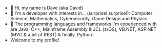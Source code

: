 - 👋 Hi, my name is Dave (aka David)
- 👀 I'm a developer with interests in... (surprise! surprise!): Computer Science, Mathematics, Cybersecurity, Game Design and Physics.
- 🌱 The programming languages and frameworks I'm experienced with are Java, C++, Mainframe Assembly & JCL (z/OS), VB.NET, ASP.NET (MVC & a bit of REST) & finally, Python. 
- Welcome to my profile!
<!---
dave0196/dave0196 is a ✨ special ✨ repository because its `README.md` (this file) appears on your GitHub profile.
You can click the Preview link to take a look at your changes.
--->
